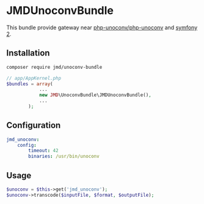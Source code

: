 # JMDUnoconvBundle
This bundle provide gateway near [php-unoconv/php-unoconv](https://github.com/alchemy-fr/PHP-Unoconv) and [symfony 2](http://symfony.com).

## Installation
```bash
composer require jmd/unoconv-bundle
```

```php
// app/AppKernel.php
$bundles = array(
            ...
            new JMD\UnoconvBundle\JMDUnoconvBundle(),
            ...
        );
```

## Configuration
```yaml
jmd_unoconv:
    config:
        timeout: 42
        binaries: /usr/bin/unoconv
```

## Usage
```php
$unoconv = $this->get('jmd_unoconv');
$unoconv->transcode($inputFile, $format, $outputFile);
```
